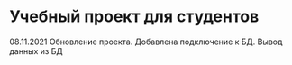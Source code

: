 # Учебный проект для студентов

08.11.2021 Обновление проекта. Добавлена подключение к БД.
Вывод данных из БД

